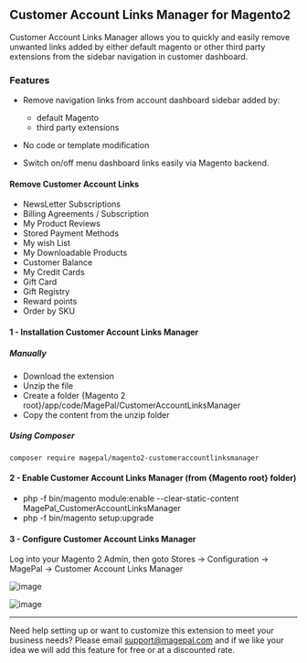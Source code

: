 ## Customer Account Links Manager for Magento2
Customer Account Links Manager allows you to quickly and easily remove unwanted links added by either default magento or other third party extensions from the sidebar navigation in customer dashboard.

### Features
 - Remove navigation links from account dashboard sidebar added by:
   - default Magento 
   - third party extensions
   
 - No code or template modification 
 
 - Switch on/off menu dashboard links easily via Magento backend.
 
 #### Remove Customer Account Links
 - NewsLetter Subscriptions
 - Billing Agreements / Subscription
 - My Product Reviews
 - Stored Payment Methods
 - My wish List
 - My Downloadable Products
 - Customer Balance
 - My Credit Cards
 - Gift Card
 - Gift Registry
 - Reward points
 - Order by SKU

#### 1 - Installation Customer Account Links Manager
##### Manually
 * Download the extension
 * Unzip the file
 * Create a folder {Magento 2 root}/app/code/MagePal/CustomerAccountLinksManager
 * Copy the content from the unzip folder

##### Using Composer

```
composer require magepal/magento2-customeraccountlinksmanager
```

#### 2 - Enable Customer Account Links Manager (from {Magento root} folder)
 * php -f bin/magento module:enable --clear-static-content MagePal_CustomerAccountLinksManager
 * php -f bin/magento setup:upgrade

#### 3 - Configure Customer Account Links Manager

Log into your Magento 2 Admin, then goto Stores -> Configuration -> MagePal -> Customer Account Links Manager

![image](https://cloud.githubusercontent.com/assets/1415141/25197024/7f7dea2c-2510-11e7-9785-780d7f2fc7b0.png)

![image](https://cloud.githubusercontent.com/assets/1415141/25233635/8354aa4e-25ad-11e7-87ae-55fcee1a4194.png)


----

Need help setting up or want to customize this extension to meet your business needs? Please email support@magepal.com and if we like your idea we will add this feature for free or at a discounted rate.
